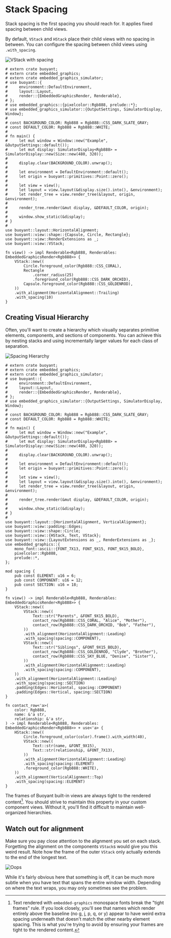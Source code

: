 # Stack Spacing

Stack spacing is the first spacing you should reach for. It applies fixed
spacing between child views.

By default, `VStack` and `HStack` place their child views with no spacing in between.
You can configure the spacing between child views using `.with_spacing`.

![VStack with spacing](./images/vstack-spacing.png)

```rust,no_run
# extern crate buoyant;
# extern crate embedded_graphics;
# extern crate embedded_graphics_simulator;
# use buoyant::{
#     environment::DefaultEnvironment,
#     layout::Layout,
#     render::{EmbeddedGraphicsRender, Renderable},
# };
# use embedded_graphics::{pixelcolor::Rgb888, prelude::*};
# use embedded_graphics_simulator::{OutputSettings, SimulatorDisplay, Window};
# 
# const BACKGROUND_COLOR: Rgb888 = Rgb888::CSS_DARK_SLATE_GRAY;
# const DEFAULT_COLOR: Rgb888 = Rgb888::WHITE;
# 
# fn main() {
#     let mut window = Window::new("Example", &OutputSettings::default());
#     let mut display: SimulatorDisplay<Rgb888> = SimulatorDisplay::new(Size::new(480, 320));
# 
#     display.clear(BACKGROUND_COLOR).unwrap();
# 
#     let environment = DefaultEnvironment::default();
#     let origin = buoyant::primitives::Point::zero();
# 
#     let view = view();
#     let layout = view.layout(&display.size().into(), &environment);
#     let render_tree = view.render_tree(&layout, origin, &environment);
# 
#     render_tree.render(&mut display, &DEFAULT_COLOR, origin);
# 
#     window.show_static(&display);
# }
# 
use buoyant::layout::HorizontalAlignment;
use buoyant::view::shape::{Capsule, Circle, Rectangle};
use buoyant::view::RenderExtensions as _;
use buoyant::view::VStack;

fn view() -> impl Renderable<Rgb888, Renderables: EmbeddedGraphicsRender<Rgb888>> {
    VStack::new((
        Circle.foreground_color(Rgb888::CSS_CORAL),
        Rectangle
            .corner_radius(25)
            .foreground_color(Rgb888::CSS_DARK_ORCHID),
        Capsule.foreground_color(Rgb888::CSS_GOLDENROD),
    ))
    .with_alignment(HorizontalAlignment::Trailing)
    .with_spacing(10)
}
```

## Creating Visual Hierarchy

Often, you'll want to create a hierarchy which visually separates primitive elements,
components, and sections of components. You can achieve this by nesting stacks and using
incrementally larger values for each class of separation.

![Spacing Hierarchy](./images/spacing-hierarchy.png)

```rust,no_run
# extern crate buoyant;
# extern crate embedded_graphics;
# extern crate embedded_graphics_simulator;
# use buoyant::{
#     environment::DefaultEnvironment,
#     layout::Layout,
#     render::{EmbeddedGraphicsRender, Renderable},
# };
# use embedded_graphics_simulator::{OutputSettings, SimulatorDisplay, Window};
# 
# const BACKGROUND_COLOR: Rgb888 = Rgb888::CSS_DARK_SLATE_GRAY;
# const DEFAULT_COLOR: Rgb888 = Rgb888::WHITE;
# 
# fn main() {
#     let mut window = Window::new("Example", &OutputSettings::default());
#     let mut display: SimulatorDisplay<Rgb888> = SimulatorDisplay::new(Size::new(480, 320));
# 
#     display.clear(BACKGROUND_COLOR).unwrap();
# 
#     let environment = DefaultEnvironment::default();
#     let origin = buoyant::primitives::Point::zero();
# 
#     let view = view();
#     let layout = view.layout(&display.size().into(), &environment);
#     let render_tree = view.render_tree(&layout, origin, &environment);
# 
#     render_tree.render(&mut display, &DEFAULT_COLOR, origin);
# 
#     window.show_static(&display);
# }
# 
use buoyant::layout::{HorizontalAlignment, VerticalAlignment};
use buoyant::view::padding::Edges;
use buoyant::view::shape::Circle;
use buoyant::view::{HStack, Text, VStack};
use buoyant::view::{LayoutExtensions as _, RenderExtensions as _};
use embedded_graphics::{
    mono_font::ascii::{FONT_7X13, FONT_9X15, FONT_9X15_BOLD},
    pixelcolor::Rgb888,
    prelude::*,
};

mod spacing {
    pub const ELEMENT: u16 = 6;
    pub const COMPONENT: u16 = 12;
    pub const SECTION: u16 = 18;
}

fn view() -> impl Renderable<Rgb888, Renderables: EmbeddedGraphicsRender<Rgb888>> {
    VStack::new((
        VStack::new((
            Text::str("Parents", &FONT_9X15_BOLD),
            contact_row(Rgb888::CSS_CORAL, "Alice", "Mother"),
            contact_row(Rgb888::CSS_DARK_ORCHID, "Bob", "Father"),
        ))
        .with_alignment(HorizontalAlignment::Leading)
        .with_spacing(spacing::COMPONENT),
        VStack::new((
            Text::str("Siblings", &FONT_9X15_BOLD),
            contact_row(Rgb888::CSS_GOLDENROD, "Clyde", "Brother"),
            contact_row(Rgb888::CSS_SKY_BLUE, "Denise", "Sister"),
        ))
        .with_alignment(HorizontalAlignment::Leading)
        .with_spacing(spacing::COMPONENT),
    ))
    .with_alignment(HorizontalAlignment::Leading)
    .with_spacing(spacing::SECTION)
    .padding(Edges::Horizontal, spacing::COMPONENT)
    .padding(Edges::Vertical, spacing::SECTION)
}

fn contact_row<'a>(
    color: Rgb888,
    name: &'a str,
    relationship: &'a str,
) -> impl Renderable<Rgb888, Renderables: EmbeddedGraphicsRender<Rgb888>> + use<'a> {
    HStack::new((
        Circle.foreground_color(color).frame().with_width(40),
        VStack::new((
            Text::str(name, &FONT_9X15),
            Text::str(relationship, &FONT_7X13),
        ))
        .with_alignment(HorizontalAlignment::Leading)
        .with_spacing(spacing::ELEMENT)
        .foreground_color(Rgb888::WHITE),
    ))
    .with_alignment(VerticalAlignment::Top)
    .with_spacing(spacing::ELEMENT)
}
```

The frames of Buoyant built-in views are always tight to the rendered content[^note]. You
should strive to maintain this property in your custom component views. Without it,
you'll find it difficult to maintain well-organized hierarchies.

## Watch out for alignment

Make sure you pay close attention to the alignment you set on each stack. Forgetting the
alignment on the components `VStack`s would give you this weird result. Note how the frame
of the outer `VStack` only actually extends to the end of the longest text.

![Oops](./images/spacing-hierarchy-oops.png)

While it's fairly obvious here that something is off, it can be much more subtle when you have
text that spans the entire window width. Depending on where the text wraps, you may only
sometimes see the problem.

[^note]: Text rendered with `embedded-graphics` monospace fonts break the "tight frames" rule.
If you look closely, you'll see that names which render entirely above the baseline
(no g, j, p, q, or y) appear to have weird extra spacing underneath that doesn't match the
other nearby element spacing. This is what you're trying to avoid by ensuring your frames
are tight to the rendered content.
